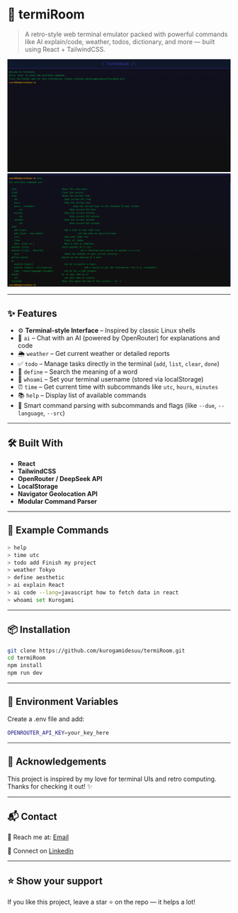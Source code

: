 # 🧠 termiRoom

> A retro-style web terminal emulator packed with powerful commands like AI explain/code, weather, todos, dictionary, and more — built using React + TailwindCSS.

![termiRoom Screenshot 1](./src/assets/screenshot-1.png)
![termiRoom Screenshot 2](./src/assets/screenshot-2.png)

---

## ✨ Features

- ⚙️ **Terminal-style Interface** – Inspired by classic Linux shells
- 💬 `ai` – Chat with an AI (powered by OpenRouter) for explanations and code
- 🌦️ `weather` – Get current weather or detailed reports
- ✅ `todo` – Manage tasks directly in the terminal (`add`, `list`, `clear`, `done`)
- 📖 `define` – Search the meaning of a word
- 👤 `whoami` – Set your terminal username (stored via localStorage)
- ⏰ `time` – Get current time with subcommands like `utc`, `hours`, `minutes`
- 📚 `help` – Display list of available commands
- 🧠 Smart command parsing with subcommands and flags (like `--due`, `--language`, `--src`)

---

## 🛠️ Built With

- **React**
- **TailwindCSS**
- **OpenRouter / DeepSeek API**
- **LocalStorage**
- **Navigator Geolocation API**
- **Modular Command Parser**

---

## 🧠 Example Commands

```bash
> help
> time utc
> todo add Finish my project
> weather Tokyo
> define aesthetic
> ai explain React
> ai code --lang=javascript how to fetch data in react
> whoami set Kurogami
```

---

## 📦 Installation

```bash
git clone https://github.com/kurogamidesuu/termiRoom.git
cd termiRoom
npm install
npm run dev
```

---

## 🔐 Environment Variables
Create a .env file and add:
```bash
OPENROUTER_API_KEY=your_key_here
```

---

## 🙏 Acknowledgements
This project is inspired by my love for terminal UIs and retro computing.
Thanks for checking it out! ✨

---

## 📬 Contact
📧 Reach me at: [Email](hempushpchauhan@gmail.com)

💼 Connect on [LinkedIn](https:/linkedin.com/in/hempushp-chauhan-32339926a/)

---

## ⭐️ Show your support
If you like this project, leave a star ⭐ on the repo — it helps a lot!